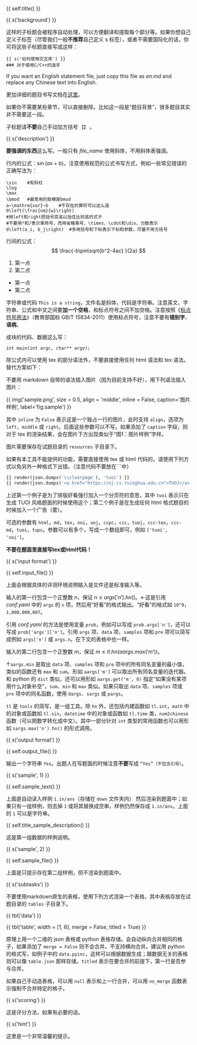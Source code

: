 {{ self.title() }}

{{ s('background') }}

这样的子标题会被程序自动处理，可以方便翻译和提取每个部分等。如果你想自己定义子标签（尽管我们一般**不推荐**自己定义 s 标签），或者不需要国际化的话，你可将这些子标题直接写成这样：

```
{{ s('如何使用交互库') }}
### 对于使用C/C++的选手
```

If you want an English statement file, just copy this file as *en.md* and replace any Chinese text into English.

更加详细的题目书写文档在[这里](https://git.thusaac.org/publish/tuack/wikis/%E9%A2%98%E9%9D%A2%E7%9A%84%E4%B9%A6%E5%86%99)。

如果你不需要某些章节，可以直接删除。比如这一段是“题目背景”，很多题目其实并不需要这一段。

子标题请**不要**自己手动加方括号 `【】` 。

{{ s('description') }}

**要强调的东西**这么写。一般只有 *file_name* 使用斜体，不用斜体表强调。

行内的公式：$\sin \left(a x + b \right)$。注意使用规范的公式书写方式，例如一些常见错误的正确写法为：

```
\sin	#有斜杠
\log
\max
\bmod	#最常用的取模是bmod
a~\mathrm{xor}~b	#不存在的算符可以这么造
O\left(\frac{nm}{w}\right)
#用left和right把括号变高以括住比较高的式子
#不要用*和/表示乘除号，而用省略乘号、\times、\cdot和\div、分数表示
d\left(a_i, b_j\right)	#多用括号和下标表示下标和参数，尽量不用方括号
```

行间的公式：
$$
\frac{-b\pm\sqrt{b^2-4ac} }{2a}
$$

1. 第一点
2. 第二点

* 第一点
* 第二点

字符串或代码 `This is a string`，文件名是斜体，代码是字符串。注意英文、字符串、公式和中文之间要**加一个空格**，和标点符号之间不加空格。注意按照《[标点符号用法](http://www.moe.gov.cn/ewebeditor/uploadfile/2015/01/13/20150113091548267.pdf)》（教育部国标 GB/T 15834-2011）使用标点符号，注意不要有**错别字**、**语病**。

成块的代码、数据这么写：

```
int main(int argc, char** argv);
```

除公式内可以使用 tex 的部分语法外，不要直接使用任何 html 语法和 tex 语法。替代方案如下：

不要用 markdown 自带的语法插入图片（因为目前支持不好），用下列语法插入图片：

{{ img('sample.png', size = 0.5, align = 'middle', inline = False, caption='图片样例', label='fig:sample') }}

其中 `inline` 为 `False` 表示这是一个独占一行的图片，此时支持 `align`，选项为 `left`，`middle` 或 `right`。后面这些参数可以不写。如果添加了 `caption` 字段，则对于 tex 的渲染结果，会在图片下方出现类似于“图1：图片样例”字样。

图片需要保存在试题目录的 `resources` 子目录下。

如果有本工具不能提供的功能，需要直接使用 tex 或 html 代码的，请使用下列方式以免另外一种格式下出错。（注意代码不要放在```中）

```python
{{ render(json.dumps('\\clearpage'), 'tuoi') }}
{{ render(json.dumps('<a href="https://oj.cs.tsinghua.edu.cn">TUOJ</a>'), 'html') }}
```

上述第一个例子是为了排版好看强行加入一个分页符的意思，其中 `tuoi` 表示只在生成 TUOI 风格题面的时候使用这个；第二个例子是在生成任何 html 格式题目的时候加入一个广告（雾）。

可选的参数有 `html`，`md`，`tex`，`noi`，`uoj`，`ccpc`，`ccc`，`tuoj`，`ccc-tex`，`ccc-md`，`tuoi`，`tupc`。参数可以有多个，写成一个数组即可，例如 `['tuoi', 'noi']`。

**不要在题面里直接写tex或html代码！**

{{ s('input format') }}

{{ self.input_file() }}

上面会根据具体的评测环境说明输入是文件还是标准输入等。

输入的第一行包含一个正整数 $n$，保证 $n \le {{ args['n'].hn() }}$。←这是引用 *conf.yaml* 中的 `args` 的 `n` 项，然后用“好看”的格式输出。“好看”的格式如 `10^9`，`1,000,000,007`。

引用 *conf.yaml* 的方法是使用变量 `prob`，例如可以写成 `prob.args['n']`，还可以写成 `prob['args']['n']`。引用 `args` 项、`data` 项、`samples` 项和 `pre` 项可以简写成例如 `args['n']` 或 `args.n`。在下文的表格中也一样。

输入的第二行包含一个正整数 $m$，保证 $m \le {{ tl.hn(aargs.max('m')) }}$。

↑`aargs.min` 是取出 `data` 项、`samples` 项和 `pre` 项中的所有同名变量的最小值，类似的函数还有 `max` 和 `sum`。形如 `aargs['m']` 可以取出所有同名变量的迭代器。和 python 的 `dict` 类似，还可以用形如 `aargs.get('m', 0)` 指定“如果没有某项用什么对象补空”，`sum`、`min` 和 `max` 类似。如果只取出 `data` 项、`samples` 项或 `pre` 项中的同名函数，使用 `dargs`、`sargs` 或 `pargs`。

`tl` 是 `tools` 的简写，是一组工具。除 `hn` 外，还包括内建函数如 `tl.int`，`math` 中的对象或函数如 `tl.sin`，`datetime` 中的对象或函数如 `tl.time` 类，`num2chinese` 函数（可以把数字转化成中文）。其中一部分针对 `int` 类型的常用函数也可以用形如 `sargs.max('n').hn()` 的形式调用。

{{ s('output format') }}

{{ self.output_file() }}

输出一个字符串 `Yes`。出题人在写题面的时候注意**不要**写成 `“Yes”（不包含引号）`。

{{ s('sample', 1) }}

{{ self.sample_text() }}

上面是自动读入样例 `1.in/ans`（存储在 `down` 文件夹内） 然后渲染到题面中；如果只有一组样例，则去掉 `1` 或将其替换成空串，样例仍然保存成 `1.in/ans`。上面的 `1` 可以是字符串。

{{ self.title_sample_description() }}

这是第一组数据的样例说明。

{{ s('sample', 2) }}

{{ self.sample_file() }}

上面是只提示存在第二组样例，但不渲染到题面中。

{{ s('subtasks') }}

不要使用markdown原生的表格，使用下列方式渲染一个表格，其中表格存放在试题目录的 `tables` 子目录下。

{{ tbl('data') }}

{{ tbl('table', width = [1, 6], merge = False, titled = True) }}

原理上用一个二维的 json 表格或 python 表格存储。会自动纵向合并相同的格子，如果添加了 `merge = False` 则不会合并。不支持横向合并。建议用 python 的格式写，如例子中的 `data.pyinc`，这样可以根据数据生成；跟数据无关的表格则可以像 `table.json` 那样存储。`titled` 表示在要合并的前提下，第一行是否参与合并。

如果自己手动造表格，可以用 `null` 表示和上一行合并，可以用 `no_merge` 函数表示强制不合并特定的格子。

{{ s('scoring') }}

这是评分方法，如果有必要的话。

{{ s('hint') }}

这里是一个非常温馨的提示。